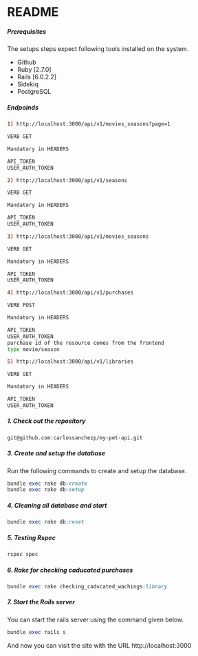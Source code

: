 # README

##### Prerequisites

The setups steps expect following tools installed on the system.

- Github
- Ruby [2.7.0]
- Rails [6.0.2.2]
- Sidekiq
- PostgreSQL


##### Endpoinds

```bash
1) http://localhost:3000/api/v1/movies_seasons?page=1

VERB GET

Mandatory in HEADERS

API_TOKEN
USER_AUTH_TOKEN

2) http://localhost:3000/api/v1/seasons

VERB GET

Mandatory in HEADERS

API_TOKEN
USER_AUTH_TOKEN

3) http://localhost:3000/api/v1/movies_seasons

VERB GET

Mandatory in HEADERS

API_TOKEN
USER_AUTH_TOKEN

4) http://localhost:3000/api/v1/purchases

VERB POST

Mandatory in HEADERS

API_TOKEN
USER_AUTH_TOKEN
purchase id of the resource comes from the frontend
type movie/season

5) http://localhost:3000/api/v1/libraries

VERB GET

Mandatory in HEADERS

API_TOKEN
USER_AUTH_TOKEN
```

##### 1. Check out the repository

```bash
git@github.com:carlossanchezp/my-pet-api.git
```

##### 3. Create and setup the database

Run the following commands to create and setup the database.

```ruby
bundle exec rake db:create
bundle exec rake db:setup
```
##### 4. Cleaning all database and start

```ruby
bundle exec rake db:reset
```

##### 5. Testing Rspec

```ruby
rspec spec
```

##### 6. Rake for checking caducated purchases

```ruby
bundle exec rake checking_caducated_wachings:library
```

##### 7. Start the Rails server

You can start the rails server using the command given below.

```ruby
bundle exec rails s
```

And now you can visit the site with the URL http://localhost:3000